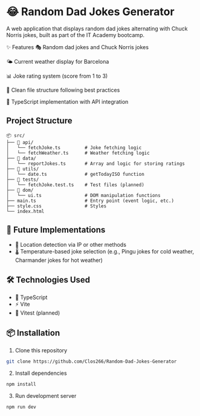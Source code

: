 # 😂 Random Dad Jokes Generator

A web application that displays random dad jokes alternating with Chuck Norris jokes, built as part of the IT Academy bootcamp.

✨ Features
🎭 Random dad jokes and Chuck Norris jokes

🌤️ Current weather display for Barcelona

📊 Joke rating system (score from 1 to 3)

📁 Clean file structure following best practices

🔷 TypeScript implementation with API integration

## Project Structure

```
📦 src/
├── 📁 api/
│   └── fetchJoke.ts         # Joke fetching logic
│   └── fetchWeather.ts      # Weather fetching logic
├── 📁 data/
│   └── reportJokes.ts       # Array and logic for storing ratings
├── 📁 utils/
│   └── date.ts              # getTodayISO function
├── 📁 tests/
│   └── fetchJoke.test.ts    # Test files (planned)
├── 📁 dom/
│   └── ui.ts                # DOM manipulation functions
├── main.ts                  # Entry point (event logic, etc.)
├── style.css                # Styles
└── index.html
```

## 🚀 Future Implementations

- 📍 Location detection via IP or other methods
- 🌡️ Temperature-based joke selection (e.g., Pingu jokes for cold weather, Charmander jokes for hot weather)

## 🛠️ Technologies Used

- 🔷 TypeScript
- ⚡ Vite
- 🧪 Vitest (planned)

## 📦 Installation

1. Clone this repository

```bash
git clone https://github.com/Clos266/Random-Dad-Jokes-Generator
```

2. Install dependencies

```bash
npm install
```

3. Run development server

```bash
npm run dev
```
